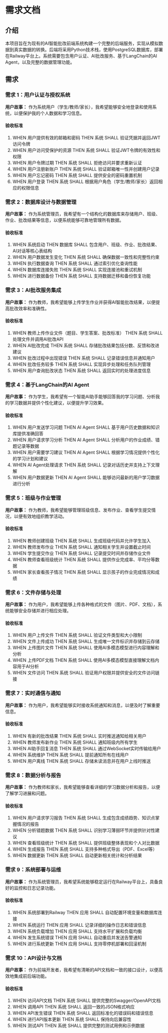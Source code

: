 # 需求文档

## 介绍

本项目旨在为现有的AI智能批改前端系统构建一个完整的后端服务，实现从模拟数据到真实数据的转换。后端将采用Python技术栈，使用PostgreSQL数据库，部署在Railway平台上。系统需要包含用户认证、AI批改服务、基于LangChain的AI Agent，以及完整的数据管理功能。

## 需求

### 需求 1：用户认证与授权系统

**用户故事：** 作为系统用户（学生/教师/家长），我希望能够安全地登录和使用系统，以便保护我的个人数据和学习信息。

#### 验收标准

1. WHEN 用户提供有效的邮箱和密码 THEN 系统 SHALL 验证凭据并返回JWT访问令牌
2. WHEN 用户访问受保护的资源 THEN 系统 SHALL 验证JWT令牌的有效性和权限
3. WHEN 用户令牌过期 THEN 系统 SHALL 拒绝访问并要求重新认证
4. WHEN 用户注册新账户 THEN 系统 SHALL 验证邮箱唯一性并创建用户记录
5. WHEN 用户忘记密码 THEN 系统 SHALL 提供安全的密码重置机制
6. WHEN 用户登录 THEN 系统 SHALL 根据用户角色（学生/教师/家长）返回相应的权限信息

### 需求 2：数据库设计与数据管理

**用户故事：** 作为系统管理员，我希望有一个结构化的数据库来存储用户、班级、作业、批改结果等信息，以便系统能够可靠地管理所有数据。

#### 验收标准

1. WHEN 系统启动 THEN 数据库 SHALL 包含用户、班级、作业、批改结果、AI对话等核心表结构
2. WHEN 用户数据发生变化 THEN 系统 SHALL 确保数据一致性和完整性约束
3. WHEN 执行数据查询 THEN 系统 SHALL 通过索引优化查询性能
4. WHEN 数据库连接失败 THEN 系统 SHALL 实现连接池和重试机制
5. WHEN 进行数据备份 THEN 系统 SHALL 支持数据迁移和备份恢复功能

### 需求 3：AI批改服务集成

**用户故事：** 作为教师，我希望能够上传学生作业并获得AI智能批改结果，以便提高批改效率和准确性。

#### 验收标准

1. WHEN 教师上传作业文件（题目、学生答案、批改标准） THEN 系统 SHALL 处理文件并调用AI批改API
2. WHEN AI批改完成 THEN 系统 SHALL 存储批改结果包括分数、反馈和改进建议
3. WHEN 批改过程中出现错误 THEN 系统 SHALL 记录错误信息并通知用户
4. WHEN 批改任务较多 THEN 系统 SHALL 实现异步处理和任务队列管理
5. WHEN 用户查询批改状态 THEN 系统 SHALL 返回实时的处理进度信息

### 需求 4：基于LangChain的AI Agent

**用户故事：** 作为学生，我希望有一个智能AI助手能够回答我的学习问题、分析我的学习数据并提供个性化建议，以便提升学习效果。

#### 验收标准

1. WHEN 用户发送学习问题 THEN AI Agent SHALL 基于用户历史数据和知识库提供准确回答
2. WHEN 用户请求学习分析 THEN AI Agent SHALL 分析用户的作业成绩、错题记录等数据
3. WHEN 用户需要学习建议 THEN AI Agent SHALL 根据学习情况提供个性化的学习计划和建议
4. WHEN AI Agent处理请求 THEN 系统 SHALL 记录对话历史并支持上下文理解
5. WHEN 用户数据更新 THEN AI Agent SHALL 能够访问最新的用户学习数据进行分析

### 需求 5：班级与作业管理

**用户故事：** 作为教师，我希望能够管理班级信息、发布作业、查看学生提交情况，以便有效地组织教学活动。

#### 验收标准

1. WHEN 教师创建班级 THEN 系统 SHALL 生成班级代码并允许学生加入
2. WHEN 教师发布作业 THEN 系统 SHALL 通知相关学生并设置截止时间
3. WHEN 学生提交作业 THEN 系统 SHALL 记录提交时间并存储作业文件
4. WHEN 教师查看班级统计 THEN 系统 SHALL 提供作业完成率、平均分等数据
5. WHEN 家长查看孩子情况 THEN 系统 SHALL 显示孩子的作业完成情况和成绩

### 需求 6：文件存储与处理

**用户故事：** 作为用户，我希望能够上传各种格式的文件（图片、PDF、文档），系统能够安全存储并进行相应处理。

#### 验收标准

1. WHEN 用户上传文件 THEN 系统 SHALL 验证文件类型和大小限制
2. WHEN 文件上传成功 THEN 系统 SHALL 生成唯一文件标识并存储到云存储
3. WHEN 上传图片文件 THEN 系统 SHALL 使用AI多模态模型进行内容理解和分析
4. WHEN 上传PDF文档 THEN 系统 SHALL 使用AI多模态模型直接理解文档内容用于AI分析
5. WHEN 文件访问 THEN 系统 SHALL 验证用户权限并提供安全的文件访问链接

### 需求 7：实时通信与通知

**用户故事：** 作为用户，我希望能够实时接收系统通知和消息，以便及时了解重要信息。

#### 验收标准

1. WHEN 有新的批改结果 THEN 系统 SHALL 实时推送通知给相关用户
2. WHEN 教师发布新作业 THEN 系统 SHALL 通知班级内所有学生
3. WHEN AI助手回复消息 THEN 系统 SHALL 通过WebSocket实时传输给用户
4. WHEN 系统维护 THEN 系统 SHALL 提前通知所有在线用户
5. WHEN 用户离线 THEN 系统 SHALL 存储未读消息并在用户上线时推送

### 需求 8：数据分析与报告

**用户故事：** 作为教师和家长，我希望能够查看详细的学习数据分析和报告，以便了解学习进展和问题。

#### 验收标准

1. WHEN 用户请求学习报告 THEN 系统 SHALL 生成包含成绩趋势、知识点掌握情况的报告
2. WHEN 分析错题数据 THEN 系统 SHALL 识别学习薄弱环节并提供针对性建议
3. WHEN 查看班级统计 THEN 系统 SHALL 提供班级整体表现和个人对比数据
4. WHEN 生成报告 THEN 系统 SHALL 支持多种格式导出（PDF、Excel等）
5. WHEN 数据更新 THEN 系统 SHALL 自动更新相关统计和分析结果

### 需求 9：系统部署与运维

**用户故事：** 作为系统管理员，我希望系统能够稳定运行在Railway平台上，具备良好的监控和日志记录功能。

#### 验收标准

1. WHEN 系统部署到Railway THEN 应用 SHALL 自动配置环境变量和数据库连接
2. WHEN 系统运行 THEN 应用 SHALL 记录详细的操作日志和错误信息
3. WHEN 系统负载增加 THEN 应用 SHALL 支持水平扩展和负载均衡
4. WHEN 发生系统错误 THEN 应用 SHALL 自动重启并发送告警通知
5. WHEN 进行系统更新 THEN 应用 SHALL 支持零停机部署和回滚机制

### 需求 10：API设计与文档

**用户故事：** 作为前端开发者，我希望有清晰的API文档和一致的接口设计，以便高效地集成前后端功能。

#### 验收标准

1. WHEN 访问API文档 THEN 系统 SHALL 提供完整的Swagger/OpenAPI文档
2. WHEN 调用API THEN 系统 SHALL 返回一致的JSON格式响应
3. WHEN API发生错误 THEN 系统 SHALL 返回标准化的错误码和错误信息
4. WHEN 进行API版本更新 THEN 系统 SHALL 保持向后兼容性
5. WHEN 测试API THEN 系统 SHALL 提供完整的测试用例和示例数据